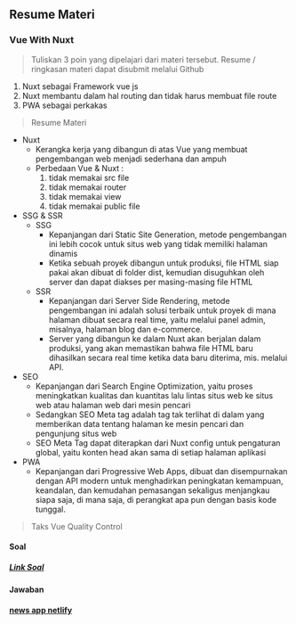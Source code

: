 ## Resume Materi 
### Vue With Nuxt

> Tuliskan 3 poin yang dipelajari dari materi tersebut. Resume / ringkasan materi dapat disubmit melalui Github
1.  Nuxt sebagai Framework vue js
2.  Nuxt membantu dalam hal routing dan tidak harus membuat file route
3.  PWA sebagai perkakas

> Resume Materi
-   Nuxt
    -   Kerangka kerja yang dibangun di atas Vue yang membuat pengembangan web menjadi sederhana dan ampuh
    -   Perbedaan Vue & Nuxt :
        1.  tidak memakai src file
        2.  tidak memakai router
        3.  tidak memakai view
        3.  tidak memakai public file
-   SSG & SSR
    -   SSG
        -   Kepanjangan dari Static Site Generation, metode pengembangan ini lebih cocok untuk situs web yang tidak memiliki halaman dinamis
        -   Ketika sebuah proyek dibangun untuk produksi, file HTML siap pakai akan dibuat di folder dist, kemudian disuguhkan oleh server dan dapat diakses per masing-masing file HTML
    -   SSR
        -   Kepanjangan dari Server Side Rendering, metode pengembangan ini adalah solusi terbaik untuk proyek di mana halaman dibuat secara real time, yaitu melalui panel admin, misalnya, halaman blog dan e-commerce.
        -   Server yang dibangun ke dalam Nuxt akan berjalan dalam produksi, yang akan memastikan bahwa file HTML baru dihasilkan secara real time ketika data baru diterima, mis. melalui API.
-   SEO
    -   Kepanjangan dari Search Engine Optimization, yaitu proses meningkatkan kualitas dan kuantitas lalu lintas situs web ke situs web atau halaman web dari mesin pencari
    -   Sedangkan SEO Meta tag adalah tag tak terlihat di dalam <head> yang memberikan data tentang halaman ke mesin pencari dan pengunjung situs web
    -   SEO Meta Tag dapat diterapkan dari Nuxt config untuk pengaturan global, yaitu konten head akan sama di setiap halaman aplikasi
-   PWA
    -   Kepanjangan dari Progressive Web Apps, dibuat dan disempurnakan dengan API modern untuk menghadirkan peningkatan kemampuan, keandalan, dan kemudahan pemasangan sekaligus menjangkau siapa saja, di mana saja, di perangkat apa pun dengan basis kode tunggal.

> Taks Vue Quality Control
#### Soal
##### [Link Soal](https://docs.google.com/presentation/d/1mCytOsTqyzEuFrnaKMhe3U-5CTH4K9MNQoPxjmWB-qI/edit#slide=id.g8bce5440c3_0_0)

#### Jawaban
#### [news app netlify](../news-nuxt/pages/index.vue)